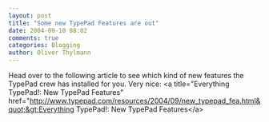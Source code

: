 ```yaml
---
layout: post
title: "Some new TypePad Features are out"
date: 2004-09-10 08:02
comments: true
categories: Blogging
author: Oliver Thylmann
---
```



Head over to the following article to see which kind of new features the TypePad crew has installed for you. Very nice: &lt;a title=&quot;Everything TypePad!: New TypePad Features&quot; href=&quot;http://www.typepad.com/resources/2004/09/new_typepad_fea.html&quot;&gt;Everything TypePad!: New TypePad Features&lt;/a&gt;


